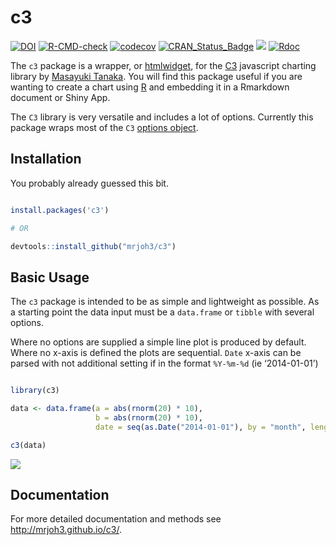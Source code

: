 c3
================

[![DOI](https://zenodo.org/badge/60614778.svg)](https://zenodo.org/badge/latestdoi/60614778)
[![R-CMD-check](https://github.com/mrjoh3/c3/workflows/R-CMD-check/badge.svg)](https://github.com/mrjoh3/c3/actions)
[![codecov](https://codecov.io/gh/mrjoh3/c3/branch/master/graph/badge.svg)](https://codecov.io/gh/mrjoh3/c3)
[![CRAN\_Status\_Badge](http://www.r-pkg.org/badges/version/c3)](http://cran.r-project.org/package=c3/)
[![](http://cranlogs.r-pkg.org/badges/c3)](http://cran.r-project.org/package=c3)
[![Rdoc](http://www.rdocumentation.org/badges/version/c3)](http://www.rdocumentation.org/packages/c3)

The `c3` package is a wrapper, or
[htmlwidget](http://www.htmlwidgets.org/), for the
[C3](http://c3js.org/) javascript charting library by [Masayuki
Tanaka](https://github.com/masayuki0812). You will find this package
useful if you are wanting to create a chart using
[R](https://www.r-project.org/) and embedding it in a Rmarkdown document
or Shiny App.

The `C3` library is very versatile and includes a lot of options.
Currently this package wraps most of the `C3` [options
object](http://c3js.org/reference.html).

## Installation

You probably already guessed this bit.

``` r

install.packages('c3')

# OR

devtools::install_github("mrjoh3/c3")
```

## Basic Usage

The `c3` package is intended to be as simple and lightweight as
possible. As a starting point the data input must be a `data.frame` or
`tibble` with several options.

Where no options are supplied a simple line plot is produced by default.
Where no x-axis is defined the plots are sequential. `Date` x-axis can
be parsed with not additional setting if in the format `%Y-%m-%d` (ie
‘2014-01-01’)

``` r

library(c3)

data <- data.frame(a = abs(rnorm(20) * 10),
                   b = abs(rnorm(20) * 10),
                   date = seq(as.Date("2014-01-01"), by = "month", length.out = 20))

c3(data)
```

![](man/figures/simple_fig.png)

## Documentation

For more detailed documentation and methods see
<http://mrjoh3.github.io/c3/>.
